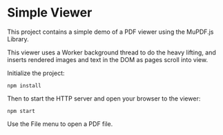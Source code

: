 # Simple Viewer

This project contains a simple demo of a PDF viewer using the MuPDF.js Library.

This viewer uses a Worker background thread to do the heavy lifting, and
inserts rendered images and text in the DOM as pages scroll into view.

Initialize the project:

	npm install

Then to start the HTTP server and open your browser to the viewer:

	npm start

Use the File menu to open a PDF file.
